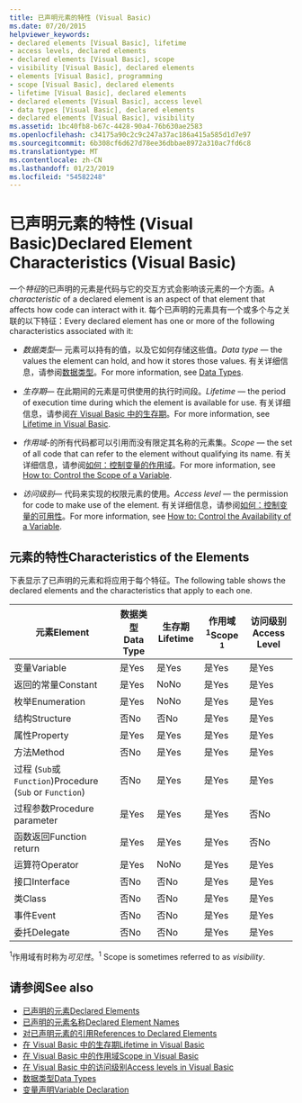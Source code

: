 ```yaml
---
title: 已声明元素的特性 (Visual Basic)
ms.date: 07/20/2015
helpviewer_keywords:
- declared elements [Visual Basic], lifetime
- access levels, declared elements
- declared elements [Visual Basic], scope
- visibility [Visual Basic], declared elements
- elements [Visual Basic], programming
- scope [Visual Basic], declared elements
- lifetime [Visual Basic], declared elements
- declared elements [Visual Basic], access level
- data types [Visual Basic], declared elements
- declared elements [Visual Basic], visibility
ms.assetid: 1bc40fb8-b67c-4428-90a4-76b630ae2583
ms.openlocfilehash: c34175a90c2c9c247a37ac186a415a585d1d7e97
ms.sourcegitcommit: 6b308cf6d627d78ee36dbbae8972a310ac7fd6c8
ms.translationtype: MT
ms.contentlocale: zh-CN
ms.lasthandoff: 01/23/2019
ms.locfileid: "54582248"
---
```

# <a name="declared-element-characteristics-visual-basic"></a><span data-ttu-id="b17f4-102">已声明元素的特性 (Visual Basic)</span><span class="sxs-lookup"><span data-stu-id="b17f4-102">Declared Element Characteristics (Visual Basic)</span></span>
<span data-ttu-id="b17f4-103">一个*特征*的已声明的元素是代码与它的交互方式会影响该元素的一个方面。</span><span class="sxs-lookup"><span data-stu-id="b17f4-103">A *characteristic* of a declared element is an aspect of that element that affects how code can interact with it.</span></span> <span data-ttu-id="b17f4-104">每个已声明的元素具有一个或多个与之关联的以下特征：</span><span class="sxs-lookup"><span data-stu-id="b17f4-104">Every declared element has one or more of the following characteristics associated with it:</span></span>  
  
-   <span data-ttu-id="b17f4-105">*数据类型*— 元素可以持有的值，以及它如何存储这些值。</span><span class="sxs-lookup"><span data-stu-id="b17f4-105">*Data type* — the values the element can hold, and how it stores those values.</span></span> <span data-ttu-id="b17f4-106">有关详细信息，请参阅[数据类型](../../../../visual-basic/language-reference/data-types/index.md)。</span><span class="sxs-lookup"><span data-stu-id="b17f4-106">For more information, see [Data Types](../../../../visual-basic/language-reference/data-types/index.md).</span></span>  
  
-   <span data-ttu-id="b17f4-107">*生存期*— 在此期间的元素是可供使用的执行时间段。</span><span class="sxs-lookup"><span data-stu-id="b17f4-107">*Lifetime* — the period of execution time during which the element is available for use.</span></span> <span data-ttu-id="b17f4-108">有关详细信息，请参阅[在 Visual Basic 中的生存期](../../../../visual-basic/programming-guide/language-features/declared-elements/lifetime.md)。</span><span class="sxs-lookup"><span data-stu-id="b17f4-108">For more information, see [Lifetime in Visual Basic](../../../../visual-basic/programming-guide/language-features/declared-elements/lifetime.md).</span></span>  
  
-   <span data-ttu-id="b17f4-109">*作用域*-的所有代码都可以引用而没有限定其名称的元素集。</span><span class="sxs-lookup"><span data-stu-id="b17f4-109">*Scope* — the set of all code that can refer to the element without qualifying its name.</span></span> <span data-ttu-id="b17f4-110">有关详细信息，请参阅[如何：控制变量的作用域](../../../../visual-basic/programming-guide/language-features/declared-elements/how-to-control-the-scope-of-a-variable.md)。</span><span class="sxs-lookup"><span data-stu-id="b17f4-110">For more information, see [How to: Control the Scope of a Variable](../../../../visual-basic/programming-guide/language-features/declared-elements/how-to-control-the-scope-of-a-variable.md).</span></span>  
  
-   <span data-ttu-id="b17f4-111">*访问级别*— 代码来实现的权限元素的使用。</span><span class="sxs-lookup"><span data-stu-id="b17f4-111">*Access level* — the permission for code to make use of the element.</span></span> <span data-ttu-id="b17f4-112">有关详细信息，请参阅[如何：控制变量的可用性](../../../../visual-basic/programming-guide/language-features/declared-elements/how-to-control-the-availability-of-a-variable.md)。</span><span class="sxs-lookup"><span data-stu-id="b17f4-112">For more information, see [How to: Control the Availability of a Variable](../../../../visual-basic/programming-guide/language-features/declared-elements/how-to-control-the-availability-of-a-variable.md).</span></span>  
  
## <a name="characteristics-of-the-elements"></a><span data-ttu-id="b17f4-113">元素的特性</span><span class="sxs-lookup"><span data-stu-id="b17f4-113">Characteristics of the Elements</span></span>  
 <span data-ttu-id="b17f4-114">下表显示了已声明的元素和将应用于每个特征。</span><span class="sxs-lookup"><span data-stu-id="b17f4-114">The following table shows the declared elements and the characteristics that apply to each one.</span></span>  
  
|<span data-ttu-id="b17f4-115">元素</span><span class="sxs-lookup"><span data-stu-id="b17f4-115">Element</span></span>|<span data-ttu-id="b17f4-116">数据类型</span><span class="sxs-lookup"><span data-stu-id="b17f4-116">Data Type</span></span>|<span data-ttu-id="b17f4-117">生存期</span><span class="sxs-lookup"><span data-stu-id="b17f4-117">Lifetime</span></span>|<span data-ttu-id="b17f4-118">作用域<sup>1</sup></span><span class="sxs-lookup"><span data-stu-id="b17f4-118">Scope <sup>1</sup></span></span>|<span data-ttu-id="b17f4-119">访问级别</span><span class="sxs-lookup"><span data-stu-id="b17f4-119">Access Level</span></span>|  
|-------------|---------------|--------------|------------------------|------------------|  
|<span data-ttu-id="b17f4-120">变量</span><span class="sxs-lookup"><span data-stu-id="b17f4-120">Variable</span></span>|<span data-ttu-id="b17f4-121">是</span><span class="sxs-lookup"><span data-stu-id="b17f4-121">Yes</span></span>|<span data-ttu-id="b17f4-122">是</span><span class="sxs-lookup"><span data-stu-id="b17f4-122">Yes</span></span>|<span data-ttu-id="b17f4-123">是</span><span class="sxs-lookup"><span data-stu-id="b17f4-123">Yes</span></span>|<span data-ttu-id="b17f4-124">是</span><span class="sxs-lookup"><span data-stu-id="b17f4-124">Yes</span></span>|  
|<span data-ttu-id="b17f4-125">返回的常量</span><span class="sxs-lookup"><span data-stu-id="b17f4-125">Constant</span></span>|<span data-ttu-id="b17f4-126">是</span><span class="sxs-lookup"><span data-stu-id="b17f4-126">Yes</span></span>|<span data-ttu-id="b17f4-127">No</span><span class="sxs-lookup"><span data-stu-id="b17f4-127">No</span></span>|<span data-ttu-id="b17f4-128">是</span><span class="sxs-lookup"><span data-stu-id="b17f4-128">Yes</span></span>|<span data-ttu-id="b17f4-129">是</span><span class="sxs-lookup"><span data-stu-id="b17f4-129">Yes</span></span>|  
|<span data-ttu-id="b17f4-130">枚举</span><span class="sxs-lookup"><span data-stu-id="b17f4-130">Enumeration</span></span>|<span data-ttu-id="b17f4-131">是</span><span class="sxs-lookup"><span data-stu-id="b17f4-131">Yes</span></span>|<span data-ttu-id="b17f4-132">No</span><span class="sxs-lookup"><span data-stu-id="b17f4-132">No</span></span>|<span data-ttu-id="b17f4-133">是</span><span class="sxs-lookup"><span data-stu-id="b17f4-133">Yes</span></span>|<span data-ttu-id="b17f4-134">是</span><span class="sxs-lookup"><span data-stu-id="b17f4-134">Yes</span></span>|  
|<span data-ttu-id="b17f4-135">结构</span><span class="sxs-lookup"><span data-stu-id="b17f4-135">Structure</span></span>|<span data-ttu-id="b17f4-136">否</span><span class="sxs-lookup"><span data-stu-id="b17f4-136">No</span></span>|<span data-ttu-id="b17f4-137">否</span><span class="sxs-lookup"><span data-stu-id="b17f4-137">No</span></span>|<span data-ttu-id="b17f4-138">是</span><span class="sxs-lookup"><span data-stu-id="b17f4-138">Yes</span></span>|<span data-ttu-id="b17f4-139">是</span><span class="sxs-lookup"><span data-stu-id="b17f4-139">Yes</span></span>|  
|<span data-ttu-id="b17f4-140">属性</span><span class="sxs-lookup"><span data-stu-id="b17f4-140">Property</span></span>|<span data-ttu-id="b17f4-141">是</span><span class="sxs-lookup"><span data-stu-id="b17f4-141">Yes</span></span>|<span data-ttu-id="b17f4-142">是</span><span class="sxs-lookup"><span data-stu-id="b17f4-142">Yes</span></span>|<span data-ttu-id="b17f4-143">是</span><span class="sxs-lookup"><span data-stu-id="b17f4-143">Yes</span></span>|<span data-ttu-id="b17f4-144">是</span><span class="sxs-lookup"><span data-stu-id="b17f4-144">Yes</span></span>|  
|<span data-ttu-id="b17f4-145">方法</span><span class="sxs-lookup"><span data-stu-id="b17f4-145">Method</span></span>|<span data-ttu-id="b17f4-146">否</span><span class="sxs-lookup"><span data-stu-id="b17f4-146">No</span></span>|<span data-ttu-id="b17f4-147">是</span><span class="sxs-lookup"><span data-stu-id="b17f4-147">Yes</span></span>|<span data-ttu-id="b17f4-148">是</span><span class="sxs-lookup"><span data-stu-id="b17f4-148">Yes</span></span>|<span data-ttu-id="b17f4-149">是</span><span class="sxs-lookup"><span data-stu-id="b17f4-149">Yes</span></span>|  
|<span data-ttu-id="b17f4-150">过程 (`Sub`或`Function`)</span><span class="sxs-lookup"><span data-stu-id="b17f4-150">Procedure (`Sub` or `Function`)</span></span>|<span data-ttu-id="b17f4-151">否</span><span class="sxs-lookup"><span data-stu-id="b17f4-151">No</span></span>|<span data-ttu-id="b17f4-152">是</span><span class="sxs-lookup"><span data-stu-id="b17f4-152">Yes</span></span>|<span data-ttu-id="b17f4-153">是</span><span class="sxs-lookup"><span data-stu-id="b17f4-153">Yes</span></span>|<span data-ttu-id="b17f4-154">是</span><span class="sxs-lookup"><span data-stu-id="b17f4-154">Yes</span></span>|  
|<span data-ttu-id="b17f4-155">过程参数</span><span class="sxs-lookup"><span data-stu-id="b17f4-155">Procedure parameter</span></span>|<span data-ttu-id="b17f4-156">是</span><span class="sxs-lookup"><span data-stu-id="b17f4-156">Yes</span></span>|<span data-ttu-id="b17f4-157">是</span><span class="sxs-lookup"><span data-stu-id="b17f4-157">Yes</span></span>|<span data-ttu-id="b17f4-158">是</span><span class="sxs-lookup"><span data-stu-id="b17f4-158">Yes</span></span>|<span data-ttu-id="b17f4-159">否</span><span class="sxs-lookup"><span data-stu-id="b17f4-159">No</span></span>|  
|<span data-ttu-id="b17f4-160">函数返回</span><span class="sxs-lookup"><span data-stu-id="b17f4-160">Function return</span></span>|<span data-ttu-id="b17f4-161">是</span><span class="sxs-lookup"><span data-stu-id="b17f4-161">Yes</span></span>|<span data-ttu-id="b17f4-162">是</span><span class="sxs-lookup"><span data-stu-id="b17f4-162">Yes</span></span>|<span data-ttu-id="b17f4-163">是</span><span class="sxs-lookup"><span data-stu-id="b17f4-163">Yes</span></span>|<span data-ttu-id="b17f4-164">否</span><span class="sxs-lookup"><span data-stu-id="b17f4-164">No</span></span>|  
|<span data-ttu-id="b17f4-165">运算符</span><span class="sxs-lookup"><span data-stu-id="b17f4-165">Operator</span></span>|<span data-ttu-id="b17f4-166">是</span><span class="sxs-lookup"><span data-stu-id="b17f4-166">Yes</span></span>|<span data-ttu-id="b17f4-167">No</span><span class="sxs-lookup"><span data-stu-id="b17f4-167">No</span></span>|<span data-ttu-id="b17f4-168">是</span><span class="sxs-lookup"><span data-stu-id="b17f4-168">Yes</span></span>|<span data-ttu-id="b17f4-169">是</span><span class="sxs-lookup"><span data-stu-id="b17f4-169">Yes</span></span>|  
|<span data-ttu-id="b17f4-170">接口</span><span class="sxs-lookup"><span data-stu-id="b17f4-170">Interface</span></span>|<span data-ttu-id="b17f4-171">否</span><span class="sxs-lookup"><span data-stu-id="b17f4-171">No</span></span>|<span data-ttu-id="b17f4-172">否</span><span class="sxs-lookup"><span data-stu-id="b17f4-172">No</span></span>|<span data-ttu-id="b17f4-173">是</span><span class="sxs-lookup"><span data-stu-id="b17f4-173">Yes</span></span>|<span data-ttu-id="b17f4-174">是</span><span class="sxs-lookup"><span data-stu-id="b17f4-174">Yes</span></span>|  
|<span data-ttu-id="b17f4-175">类</span><span class="sxs-lookup"><span data-stu-id="b17f4-175">Class</span></span>|<span data-ttu-id="b17f4-176">否</span><span class="sxs-lookup"><span data-stu-id="b17f4-176">No</span></span>|<span data-ttu-id="b17f4-177">否</span><span class="sxs-lookup"><span data-stu-id="b17f4-177">No</span></span>|<span data-ttu-id="b17f4-178">是</span><span class="sxs-lookup"><span data-stu-id="b17f4-178">Yes</span></span>|<span data-ttu-id="b17f4-179">是</span><span class="sxs-lookup"><span data-stu-id="b17f4-179">Yes</span></span>|  
|<span data-ttu-id="b17f4-180">事件</span><span class="sxs-lookup"><span data-stu-id="b17f4-180">Event</span></span>|<span data-ttu-id="b17f4-181">否</span><span class="sxs-lookup"><span data-stu-id="b17f4-181">No</span></span>|<span data-ttu-id="b17f4-182">否</span><span class="sxs-lookup"><span data-stu-id="b17f4-182">No</span></span>|<span data-ttu-id="b17f4-183">是</span><span class="sxs-lookup"><span data-stu-id="b17f4-183">Yes</span></span>|<span data-ttu-id="b17f4-184">是</span><span class="sxs-lookup"><span data-stu-id="b17f4-184">Yes</span></span>|  
|<span data-ttu-id="b17f4-185">委托</span><span class="sxs-lookup"><span data-stu-id="b17f4-185">Delegate</span></span>|<span data-ttu-id="b17f4-186">否</span><span class="sxs-lookup"><span data-stu-id="b17f4-186">No</span></span>|<span data-ttu-id="b17f4-187">否</span><span class="sxs-lookup"><span data-stu-id="b17f4-187">No</span></span>|<span data-ttu-id="b17f4-188">是</span><span class="sxs-lookup"><span data-stu-id="b17f4-188">Yes</span></span>|<span data-ttu-id="b17f4-189">是</span><span class="sxs-lookup"><span data-stu-id="b17f4-189">Yes</span></span>|  
  
 <span data-ttu-id="b17f4-190"><sup>1</sup>作用域有时称为*可见性*。</span><span class="sxs-lookup"><span data-stu-id="b17f4-190"><sup>1</sup> Scope is sometimes referred to as *visibility*.</span></span>  
  
## <a name="see-also"></a><span data-ttu-id="b17f4-191">请参阅</span><span class="sxs-lookup"><span data-stu-id="b17f4-191">See also</span></span>
- [<span data-ttu-id="b17f4-192">已声明的元素</span><span class="sxs-lookup"><span data-stu-id="b17f4-192">Declared Elements</span></span>](../../../../visual-basic/programming-guide/language-features/declared-elements/index.md)
- [<span data-ttu-id="b17f4-193">已声明的元素名称</span><span class="sxs-lookup"><span data-stu-id="b17f4-193">Declared Element Names</span></span>](../../../../visual-basic/programming-guide/language-features/declared-elements/declared-element-names.md)
- [<span data-ttu-id="b17f4-194">对已声明元素的引用</span><span class="sxs-lookup"><span data-stu-id="b17f4-194">References to Declared Elements</span></span>](../../../../visual-basic/programming-guide/language-features/declared-elements/references-to-declared-elements.md)
- [<span data-ttu-id="b17f4-195">在 Visual Basic 中的生存期</span><span class="sxs-lookup"><span data-stu-id="b17f4-195">Lifetime in Visual Basic</span></span>](../../../../visual-basic/programming-guide/language-features/declared-elements/lifetime.md)
- [<span data-ttu-id="b17f4-196">在 Visual Basic 中的作用域</span><span class="sxs-lookup"><span data-stu-id="b17f4-196">Scope in Visual Basic</span></span>](../../../../visual-basic/programming-guide/language-features/declared-elements/scope.md)
- [<span data-ttu-id="b17f4-197">在 Visual Basic 中的访问级别</span><span class="sxs-lookup"><span data-stu-id="b17f4-197">Access levels in Visual Basic</span></span>](../../../../visual-basic/programming-guide/language-features/declared-elements/access-levels.md)
- [<span data-ttu-id="b17f4-198">数据类型</span><span class="sxs-lookup"><span data-stu-id="b17f4-198">Data Types</span></span>](../../../../visual-basic/programming-guide/language-features/data-types/index.md)
- [<span data-ttu-id="b17f4-199">变量声明</span><span class="sxs-lookup"><span data-stu-id="b17f4-199">Variable Declaration</span></span>](../../../../visual-basic/programming-guide/language-features/variables/variable-declaration.md)
